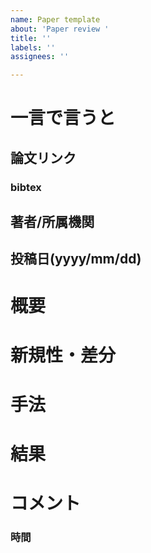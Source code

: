 ```yaml
---
name: Paper template
about: 'Paper review '
title: ''
labels: ''
assignees: ''

---
```


# 一言で言うと

## 論文リンク

### bibtex

## 著者/所属機関

## 投稿日(yyyy/mm/dd)

# 概要

# 新規性・差分

# 手法

# 結果

# コメント

### 時間
